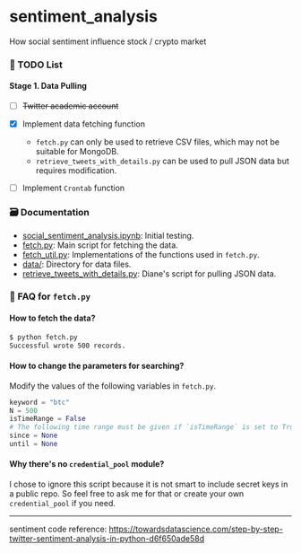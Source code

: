 # sentiment_analysis
How social sentiment influence stock / crypto market

### 📄 TODO List

#### Stage 1. Data Pulling

- [ ] ~~Twitter academic account~~ 
- [x] Implement data fetching function
  - `fetch.py` can only be used to retrieve CSV files, which may not be suitable for MongoDB.
  - `retrieve_tweets_with_details.py` can be used to pull JSON data but requires modification.
- [ ] Implement `Crontab` function


### 🗃 Documentation

* [social_sentiment_analysis.ipynb](https://github.com/summerzhang423/sentiment_analysis/blob/main/social_sentiment_analysis.ipynb): Initial testing.
* [fetch.py](https://github.com/summerzhang423/sentiment_analysis/blob/main/fetch.py): Main script for fetching the data.
* [fetch_util.py](https://github.com/summerzhang423/sentiment_analysis/blob/main/fetch_util.py): Implementations of the functions used in `fetch.py`.
* [data/](https://github.com/summerzhang423/sentiment_analysis/tree/main/data): Directory for data files.
* [retrieve_tweets_with_details.py](https://github.com/summerzhang423/sentiment_analysis/blob/main/retrieve_tweets_with_details.py): Diane's script for pulling JSON data.

### 🚀 FAQ for `fetch.py`

#### How to fetch the data?

```bash
$ python fetch.py 
Successful wrote 500 records.
```

#### How to change the parameters for searching?

Modify the values of the following variables in `fetch.py`.

```python
keyword = "btc"
N = 500
isTimeRange = False
# The following time range must be given if `isTimeRange` is set to True
since = None
until = None
```

#### Why there's no `credential_pool` module?

I chose to ignore this script because it is not smart to include secret keys in a public repo. So feel free to ask me for that or create your own `credential_pool` if you need.

-------------
sentiment code reference: https://towardsdatascience.com/step-by-step-twitter-sentiment-analysis-in-python-d6f650ade58d

